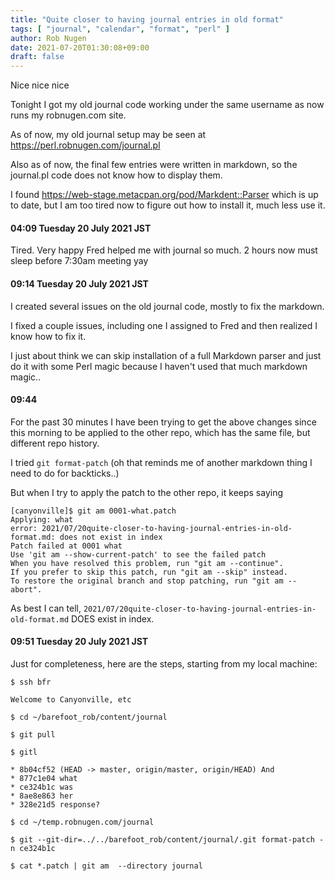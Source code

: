```yaml
---
title: "Quite closer to having journal entries in old format"
tags: [ "journal", "calendar", "format", "perl" ]
author: Rob Nugen
date: 2021-07-20T01:30:08+09:00
draft: false
---
```


Nice nice nice

Tonight I got my old journal code working under the same username as
now runs my robnugen.com site.

As of now, my old journal setup may be seen at
https://perl.robnugen.com/journal.pl

Also as of now, the final few entries were written in markdown, so
the journal.pl code does not know how to display them.

I found https://web-stage.metacpan.org/pod/Markdent::Parser which is
up to date, but I am too tired now to figure out how to install it,
much less use it.

#### 04:09 Tuesday 20 July 2021 JST

Tired.  Very happy Fred helped me with journal so much.  2 hours now
must sleep before 7:30am meeting yay

#### 09:14 Tuesday 20 July 2021 JST

I created several issues on the old journal code, mostly to fix the markdown.

I fixed a couple issues, including one I assigned to Fred and then
realized I know how to fix it.

I just about think we can skip installation of a full Markdown parser
and just do it with some Perl magic because I haven't used that much
markdown magic..

#### 09:44

For the past 30 minutes I have been trying to get the above changes
since this morning to be applied to the other repo, which has the same
file, but different repo history.

I tried `git format-patch` (oh that reminds me of another markdown
thing I need to do for backticks..)

But when I try to apply the patch to the other repo, it keeps saying

    [canyonville]$ git am 0001-what.patch
    Applying: what
    error: 2021/07/20quite-closer-to-having-journal-entries-in-old-format.md: does not exist in index
    Patch failed at 0001 what
    Use 'git am --show-current-patch' to see the failed patch
    When you have resolved this problem, run "git am --continue".
    If you prefer to skip this patch, run "git am --skip" instead.
    To restore the original branch and stop patching, run "git am --abort".

As best I can tell,
`2021/07/20quite-closer-to-having-journal-entries-in-old-format.md`
DOES exist in index.

#### 09:51 Tuesday 20 July 2021 JST

Just for completeness, here are the steps, starting from my local
machine:

`$ ssh bfr`

    Welcome to Canyonville, etc

`$ cd ~/barefoot_rob/content/journal`

`$ git pull`

`$ gitl`

    * 8b04cf52 (HEAD -> master, origin/master, origin/HEAD) And
    * 877c1e04 what
    * ce324b1c was
    * 8ae8e863 her
    * 328e21d5 response?

`$ cd ~/temp.robnugen.com/journal`

`$ git --git-dir=../../barefoot_rob/content/journal/.git format-patch -n ce324b1c`

`$ cat *.patch | git am  --directory journal`
